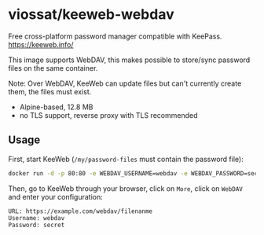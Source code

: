 # viossat/keeweb-webdav

Free cross-platform password manager compatible with KeePass.
https://keeweb.info/

This image supports WebDAV, this makes possible to store/sync password files on the same container.

Note: Over WebDAV, KeeWeb can update files but can't currently create them, the files must exist.

- Alpine-based, 12.8 MB
- no TLS support, reverse proxy with TLS recommended

## Usage

First, start KeeWeb (`/my/password-files` must contain the password file):
```bash
docker run -d -p 80:80 -e WEBDAV_USERNAME=webdav -e WEBDAV_PASSWORD=secret -v /my/password-files:/var/www/html/webdav viossat/keeweb-webdav
```

Then, go to KeeWeb through your browser, click on `More`, click on `WebDAV` and enter your configuration:
```
URL: https://example.com/webdav/filenanme
Username: webdav
Password: secret
```


